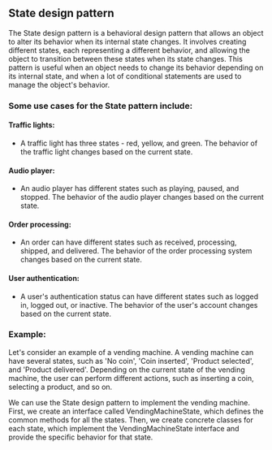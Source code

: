 ## State design pattern

The State design pattern is a behavioral design pattern that allows an object to alter its behavior when its internal state changes. It involves creating different states, each representing a different behavior, and allowing the object to transition between these states when its state changes. This pattern is useful when an object needs to change its behavior depending on its internal state, and when a lot of conditional statements are used to manage the object's behavior.

### Some use cases for the State pattern include:

#### Traffic lights: 
* A traffic light has three states - red, yellow, and green. The behavior of the traffic light changes based on the current state.

#### Audio player: 
* An audio player has different states such as playing, paused, and stopped. The behavior of the audio player changes based on the current state.

#### Order processing: 
* An order can have different states such as received, processing, shipped, and delivered. The behavior of the order processing system changes based on the current state.

#### User authentication: 
* A user's authentication status can have different states such as logged in, logged out, or inactive. The behavior of the user's account changes based on the current state.


### Example:

Let's consider an example of a vending machine. A vending machine can have several states, such as 'No coin', 'Coin inserted', 'Product selected', and 'Product delivered'. Depending on the current state of the vending machine, the user can perform different actions, such as inserting a coin, selecting a product, and so on.

We can use the State design pattern to implement the vending machine. First, we create an interface called VendingMachineState, which defines the common methods for all the states. Then, we create concrete classes for each state, which implement the VendingMachineState interface and provide the specific behavior for that state.

